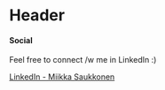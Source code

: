 # Header

#### Social

Feel free to connect /w me in LinkedIn :)

[LinkedIn - Miikka Saukkonen](www.linkedin.com/in/miikkasaukkonen)

